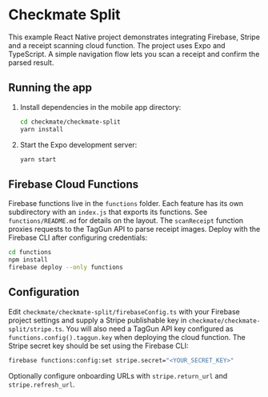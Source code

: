 # Checkmate Split

This example React Native project demonstrates integrating Firebase, Stripe and a receipt scanning cloud function. The project uses Expo and TypeScript. A simple navigation flow lets you scan a receipt and confirm the parsed result.

## Running the app

1. Install dependencies in the mobile app directory:
   ```sh
   cd checkmate/checkmate-split
   yarn install
   ```
2. Start the Expo development server:
   ```sh
   yarn start
   ```

## Firebase Cloud Functions

Firebase functions live in the `functions` folder. Each feature has its own
subdirectory with an `index.js` that exports its functions. See
`functions/README.md` for details on the layout. The `scanReceipt` function
proxies requests to the TagGun API to parse receipt images.
Deploy with the Firebase CLI after configuring credentials:

```sh
cd functions
npm install
firebase deploy --only functions
```

## Configuration

Edit `checkmate/checkmate-split/firebaseConfig.ts` with your Firebase project settings and supply a Stripe publishable key in `checkmate/checkmate-split/stripe.ts`.
You will also need a TagGun API key configured as `functions.config().taggun.key` when deploying the cloud function.
The Stripe secret key should be set using the Firebase CLI:

```sh
firebase functions:config:set stripe.secret="<YOUR_SECRET_KEY>"
```
Optionally configure onboarding URLs with `stripe.return_url` and `stripe.refresh_url`.
